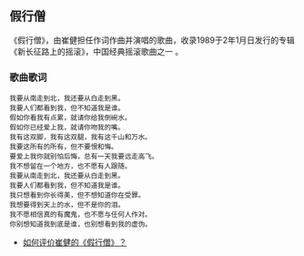 ## 假行僧

《假行僧》，由崔健担任作词作曲并演唱的歌曲，收录1989于2年1月日发行的专辑《新长征路上的摇滚》，中国经典摇滚歌曲之一 。

### 歌曲歌词
    我要从南走到北，我还要从白走到黑。
    我要人们都看到我，但不知道我是谁。
    假如你看我有点累，就请你给我倒碗水。
    假如你已经爱上我，就请你吻我的嘴。
    我有这双脚，我有这双腿，我有这千山和万水。
    我要这所有的所有，但不要恨和悔。
    要爱上我你就别怕后悔，总有一天我要远走高飞。
    我不想留在一个地方，也不愿有人跟随。
    我要从南走到北，我还要从白走到黑。
    我要人们都看到我，但不知道我是谁。
    我只想看到你长得美，但不想知道你在受罪。
    我想要得到天上的水，但不是你的泪。
    我不愿相信真的有魔鬼，也不愿与任何人作对。
    你别想知道我到底是谁，也别想看到我的虚伪。


- [如何评价崔健的《假行僧》？](https://www.zhihu.com/question/20541455)
